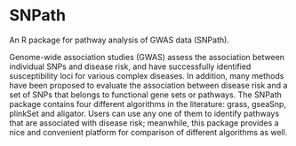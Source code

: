 # SNPath
An R package for pathway analysis of GWAS data (SNPath).

Genome-wide association studies (GWAS) assess the association between individual SNPs and
disease risk, and have successfully identified susceptibility loci for various complex diseases. In
addition, many methods have been proposed to evaluate the association between disease risk and
a set of SNPs that belongs to functional gene sets or pathways. The SNPath package contains four
different algorithms in the literature: grass, gseaSnp, plinkSet and aligator. Users
can use any one of them to identify pathways that are associated with disease risk; meanwhile, this
package provides a nice and convenient platform for comparison of different algorithms as well.
